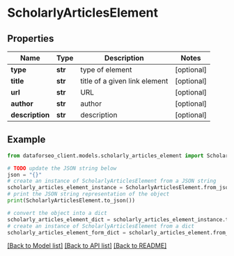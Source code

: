 # ScholarlyArticlesElement


## Properties

Name | Type | Description | Notes
------------ | ------------- | ------------- | -------------
**type** | **str** | type of element | [optional] 
**title** | **str** | title of a given link element | [optional] 
**url** | **str** | URL | [optional] 
**author** | **str** | author | [optional] 
**description** | **str** | description | [optional] 

## Example

```python
from dataforseo_client.models.scholarly_articles_element import ScholarlyArticlesElement

# TODO update the JSON string below
json = "{}"
# create an instance of ScholarlyArticlesElement from a JSON string
scholarly_articles_element_instance = ScholarlyArticlesElement.from_json(json)
# print the JSON string representation of the object
print(ScholarlyArticlesElement.to_json())

# convert the object into a dict
scholarly_articles_element_dict = scholarly_articles_element_instance.to_dict()
# create an instance of ScholarlyArticlesElement from a dict
scholarly_articles_element_form_dict = scholarly_articles_element.from_dict(scholarly_articles_element_dict)
```
[[Back to Model list]](../README.md#documentation-for-models) [[Back to API list]](../README.md#documentation-for-api-endpoints) [[Back to README]](../README.md)


